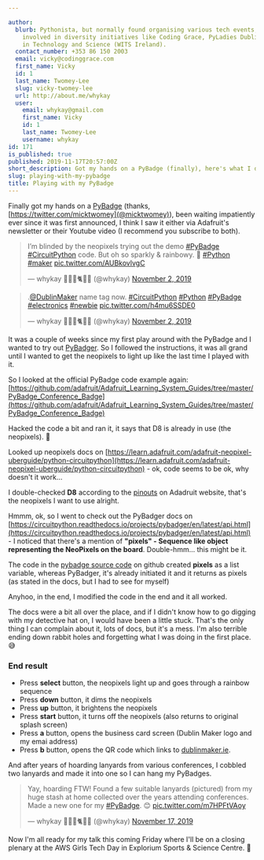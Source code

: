 ```yaml
---

author:
  blurb: Pythonista, but normally found organising various tech events, and now heavily
    involved in diversity initiatives like Coding Grace, PyLadies Dublin, and Women
    in Technology and Science (WITS Ireland).
  contact_number: +353 86 150 2003
  email: vicky@codinggrace.com
  first_name: Vicky
  id: 1
  last_name: Twomey-Lee
  slug: vicky-twomey-lee
  url: http://about.me/whykay
  user:
    email: whykay@gmail.com
    first_name: Vicky
    id: 1
    last_name: Twomey-Lee
    username: whykay
id: 171
is_published: true
published: 2019-11-17T20:57:00Z
short_description: Got my hands on a PyBadge (finally), here's what I did
slug: playing-with-my-pybadge
title: Playing with my PyBadge
---
```


Finally got my hands on a [PyBadge](https://learn.adafruit.com/adafruit-pybadge/overview) (thanks, [https://twitter.com/micktwomey](@micktwomey)), been waiting impatiently ever since it was first announced, I think I saw it either via Adafruit's newsletter or their Youtube video (I recommend you subscribe to both).

<blockquote class="twitter-tweet"><p lang="en" dir="ltr">I’m blinded by the neopixels trying out the demo <a href="https://twitter.com/hashtag/PyBadge?src=hash&amp;ref_src=twsrc%5Etfw">#PyBadge</a> <a href="https://twitter.com/hashtag/CircuitPython?src=hash&amp;ref_src=twsrc%5Etfw">#CircuitPython</a> code. But oh so sparkly &amp; rainbowy. 🥰 <a href="https://twitter.com/hashtag/Python?src=hash&amp;ref_src=twsrc%5Etfw">#Python</a> <a href="https://twitter.com/hashtag/maker?src=hash&amp;ref_src=twsrc%5Etfw">#maker</a> <a href="https://t.co/AUBkovlvgC">pic.twitter.com/AUBkovlvgC</a></p>&mdash; whykay 👩🏻‍💻🐈🏳️‍🌈 (@whykay) <a href="https://twitter.com/whykay/status/1190635455575941121?ref_src=twsrc%5Etfw">November 2, 2019</a></blockquote> <script async src="https://platform.twitter.com/widgets.js" charset="utf-8"></script>

<blockquote class="twitter-tweet"><p lang="en" dir="ltr">.<a href="https://twitter.com/DublinMaker?ref_src=twsrc%5Etfw">@DublinMaker</a> name tag now. <a href="https://twitter.com/hashtag/CircuitPython?src=hash&amp;ref_src=twsrc%5Etfw">#CircuitPython</a> <a href="https://twitter.com/hashtag/Python?src=hash&amp;ref_src=twsrc%5Etfw">#Python</a> <a href="https://twitter.com/hashtag/PyBadge?src=hash&amp;ref_src=twsrc%5Etfw">#PyBadge</a> <a href="https://twitter.com/hashtag/electronics?src=hash&amp;ref_src=twsrc%5Etfw">#electronics</a> <a href="https://twitter.com/hashtag/newbie?src=hash&amp;ref_src=twsrc%5Etfw">#newbie</a> <a href="https://t.co/h4mu6SSDE0">pic.twitter.com/h4mu6SSDE0</a></p>&mdash; whykay 👩🏻‍💻🐈🏳️‍🌈 (@whykay) <a href="https://twitter.com/whykay/status/1190636983418261515?ref_src=twsrc%5Etfw">November 2, 2019</a></blockquote> 

It was a couple of weeks since my first play around with the PyBadge and I wanted to try out [PyBadger](https://learn.adafruit.com/pybadger-event-badge). So I followed the instructions, it was all grand until I wanted to get the neopixels to light up like the last time I played with it. 

So I looked at the official PyBadge code example again: [https://github.com/adafruit/Adafruit_Learning_System_Guides/tree/master/PyBadge_Conference_Badge](https://github.com/adafruit/Adafruit_Learning_System_Guides/tree/master/PyBadge_Conference_Badge)

Hacked the code a bit and ran it, it says that D8 is already in use (the neopixels). 🤔

Looked up neopixels docs on [https://learn.adafruit.com/adafruit-neopixel-uberguide/python-circuitpython](https://learn.adafruit.com/adafruit-neopixel-uberguide/python-circuitpython) - ok, code seems to be ok, why doesn't it work...

I double-checked **D8** according to the [pinouts](https://learn.adafruit.com/adafruit-pybadge/pinouts) on Adadruit website, that's the neopixels I want to use alright.

Hmmm, ok, so I went to check out the PyBadger docs on [https://circuitpython.readthedocs.io/projects/pybadger/en/latest/api.html](https://circuitpython.readthedocs.io/projects/pybadger/en/latest/api.html) - I noticed that there's a mention of **"pixels" - Sequence like object representing the NeoPixels on the board**. Double-hmm... this might be it. 

The code in the [pybadge source code](https://github.com/adafruit/Adafruit_CircuitPython_PyBadger/blob/master/adafruit_pybadger.py) on github created **pixels** as a list variable, whereas PyBadger, it's already initiated it and it returns as pixels (as stated in the docs, but I had to see for myself)

Anyhoo, in the end, I modified the code in the end and it all worked. 

The docs were a bit all over the place, and if I didn't know how to go digging with my detective hat on, I would have been a little stuck. That's the only thing I can complain about it, lots of docs, but it's a mess. I'm also terrible ending down rabbit holes and forgetting what I was doing in the first place. 😅

### End result

* Press **select** button, the neopixels light up and goes through a rainbow sequence
* Press **down** button, it dims the neopixels
* Press **up** button, it brightens the neopixels
* Press **start** button, it turns off the neopixels (also returns to original splash screen)
* Press **a** button, opens the business card screen (Dublin Maker logo and my emai address)
* Press **b** button, opens the QR code which links to [dublinmaker.ie](http://dublinmaker.ie).

And after years of hoarding lanyards from various conferences, I cobbled two lanyards and made it into one so I can hang my PyBadges.

<blockquote class="twitter-tweet"><p lang="en" dir="ltr">Yay, hoarding FTW! Found a few suitable lanyards (pictured) from my huge stash at home collected over the years attending conferences. Made a new one for my <a href="https://twitter.com/hashtag/PyBadge?src=hash&amp;ref_src=twsrc%5Etfw">#PyBadge</a>. 😊 <a href="https://t.co/m7HPFtVAoy">pic.twitter.com/m7HPFtVAoy</a></p>&mdash; whykay 👩🏻‍💻🐈🏳️‍🌈 (@whykay) <a href="https://twitter.com/whykay/status/1196024102068330498?ref_src=twsrc%5Etfw">November 17, 2019</a></blockquote> 

Now I'm all ready for my talk this coming Friday where I'll be on a closing plenary at the AWS Girls Tech Day in Explorium Sports & Science Centre. 🙌
